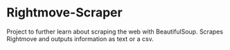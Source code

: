 # Rightmove-Scraper

Project to further learn about scraping the web with BeautifulSoup. 
Scrapes Rightmove and outputs information as text or a csv.
